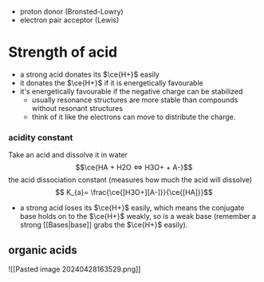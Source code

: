 - proton donor (Bronsted-Lowry)
- electron pair acceptor (Lewis)

# Strength of acid
- a strong acid donates its $\ce{H+}$ easily
- it donates the $\ce{H+}$ if it is energetically favourable
- it's energetically favourable if the negative charge can be stabilized
	- usually resonance structures are more stable than compounds without resonant structures
	- think of it like the electrons can move to distribute the charge.
### acidity constant 
Take an acid and dissolve it in water
$$\ce{HA + H2O <=> H3O+ + A-}$$
the acid dissociation constant (measures how much the acid will dissolve)
$$ K_{a}= \frac{\ce{[H3O+][A-]}}{\ce{[HA]}}$$
- a strong acid loses its $\ce{H+}$ easily, which means the conjugate base holds on to the $\ce{H+}$ weakly, so is a weak base (remember a strong [[Bases|base]] grabs the $\ce{H+}$ easily).  

## organic acids
![[Pasted image 20240428163529.png]]

